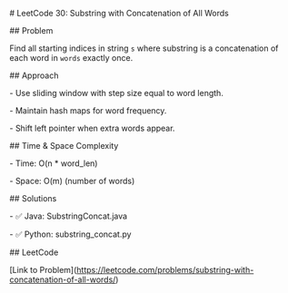\# LeetCode 30: Substring with Concatenation of All Words



\## Problem

Find all starting indices in string `s` where substring is a concatenation of each word in `words` exactly once.



\## Approach

\- Use sliding window with step size equal to word length.

\- Maintain hash maps for word frequency.

\- Shift left pointer when extra words appear.



\## Time \& Space Complexity

\- Time: O(n \* word\_len)

\- Space: O(m) (number of words)



\## Solutions

\- ✅ Java: SubstringConcat.java

\- ✅ Python: substring\_concat.py



\## LeetCode

\[Link to Problem](https://leetcode.com/problems/substring-with-concatenation-of-all-words/)




